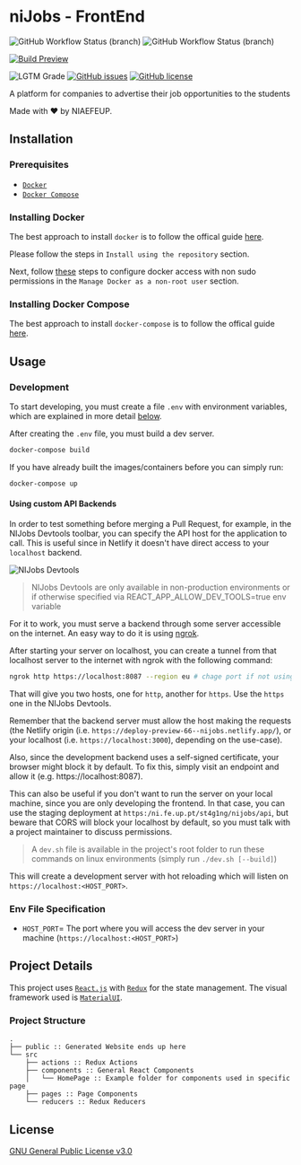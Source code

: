 # niJobs - FrontEnd


![GitHub Workflow Status (branch)](https://img.shields.io/github/workflow/status/NIAEFEUP/nijobs-fe/CI/master?label=BUILD%20-%20Master&style=for-the-badge)
![GitHub Workflow Status (branch)](https://img.shields.io/github/workflow/status/NIAEFEUP/nijobs-fe/CI/develop?label=BUILD%20-%20Develop&style=for-the-badge)

[![Build Preview](https://img.shields.io/badge/Build%20Preview-Develop-brightgreen.svg?style=for-the-badge)](https://develop--nijobs.netlify.com/)

![LGTM Grade](https://img.shields.io/lgtm/grade/javascript/g/NIAEFEUP/nijobs-fe.svg?style=for-the-badge)
[![GitHub issues](https://img.shields.io/github/issues/NIAEFEUP/nijobs-fe.svg?style=for-the-badge)](https://github.com/NIAEFEUP/nijobs-fe/issues)
[![GitHub license](https://img.shields.io/github/license/NIAEFEUP/nijobs-fe.svg?style=for-the-badge)](https://github.com/NIAEFEUP/nijobs-fe/blob/master/LICENSE)


A platform for companies to advertise their job opportunities to the students

Made with ❤️ by NIAEFEUP.

## Installation

### Prerequisites

- [`Docker`](https://www.docker.com)
- [`Docker Compose`](https://www.docker.com)

### Installing Docker

The best approach to install `docker` is to follow the offical guide [here](https://docs.docker.com/install/linux/docker-ce/ubuntu/#install-using-the-repository). 

Please follow the steps in `Install using the repository` section.

Next, follow [these](https://docs.docker.com/install/linux/linux-postinstall/) steps to configure docker access with non sudo permissions in the `Manage Docker as a non-root user` section.

### Installing Docker Compose

The best approach to install `docker-compose` is to follow the offical guide [here](https://docs.docker.com/compose/install/#install-compose). 

## Usage

### Development
To start developing, you must create a file `.env` with environment variables, which are explained in more detail [below](#env-file-specification).

After creating the `.env` file, you must build a dev server. 

```bash
docker-compose build
```
If you have already built the images/containers before you can simply run:
```bash
docker-compose up
```

#### Using custom API Backends

In order to test something before merging a Pull Request, for example, in the NIJobs Devtools toolbar, you can specify the API host for the application to call. This is useful since in Netlify it doesn't have direct access to your `localhost` backend.

![NIJobs Devtools](https://user-images.githubusercontent.com/28157246/105634004-bb251c00-5e53-11eb-881c-becf1801c855.png)

> NIJobs Devtools are only available in non-production environments or if otherwise specified via REACT_APP_ALLOW_DEV_TOOLS=true env variable

For it to work, you must serve a backend through some server accessible on the internet. An easy way to do it is using [ngrok](https://ngrok.com/).

After starting your server on localhost, you can create a tunnel from that localhost server to the internet with ngrok with the following command:

```bash
ngrok http https://localhost:8087 --region eu # chage port if not using default 8087
```

That will give you two hosts, one for `http`, another for `https`. Use the `https` one in the NIJobs Devtools.

Remember that the backend server must allow the host making the requests (the Netlify origin (i.e. `https://deploy-preview-66--nijobs.netlify.app/`), or your localhost (i.e. `https://localhost:3000`), depending on the use-case).

Also, since the development backend uses a self-signed certificate, your browser might block it by default. To fix this, simply visit an endpoint and allow it (e.g. https://localhost:8087).

This can also be useful if you don't want to run the server on your local machine, since you are only developing the frontend. In that case, you can use the staging deployment at `https:/ni.fe.up.pt/st4g1ng/nijobs/api`, but beware that CORS will block your localhost by default, so you must talk with a project maintainer to discuss permissions.

> A `dev.sh` file is available in the project's root folder to run these commands on linux environments (simply run `./dev.sh [--build]`)

This will create a development server with hot reloading which will listen on `https://localhost:<HOST_PORT>`.

### Env File Specification

- `HOST_PORT`= The port where you will access the dev server in your machine (`https://localhost:<HOST_PORT>`)

## Project Details

This project uses [`React.js`](https://reactjs.org/) with [`Redux`](https://redux.js.org/) for the state management. The visual framework used is [`MaterialUI`](https://material-ui.com/).

### Project Structure

```
.
├── public :: Generated Website ends up here
└── src
    ├── actions :: Redux Actions
    ├── components :: General React Components
    │   └── HomePage :: Example folder for components used in specific page
    ├── pages :: Page Components
    └── reducers :: Redux Reducers

```


## License
[GNU General Public License v3.0](https://choosealicense.com/licenses/gpl-3.0/)
